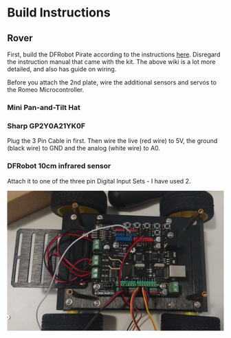# Build Instructions 

## Rover

First, build the DFRobot Pirate according to the instructions [here](https://www.dfrobot.com/wiki/index.php/Pirate_4WD_Mobile_Platform_SKU:ROB0003). Disregard the instruction manual that came with the kit. The above wiki is a lot more detailed, and also has guide on wiring.  

Before you attach the 2nd plate, wire the additional sensors and servos to the Romeo Microcontroller. 

### Mini Pan-and-Tilt Hat 



### Sharp GP2Y0A21YK0F 

Plug the 3 Pin Cable in first. Then wire the live (red wire) to 5V, the ground (black wire) to GND and the analog (white wire) to A0. 

### DFRobot 10cm infrared sensor

Attach it to one of the three pin Digital Input Sets - I have used 2. 

![Wiring](images/wiring.jpg)

